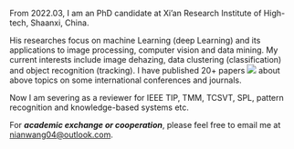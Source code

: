 From 2022.03, I am an PhD candidate at Xi’an Research Institute of High-tech, Shaanxi, China.

His researches focus on machine Learning (deep Learning) and its applications to image processing, computer vision and data mining. My current interests include image dehazing, data clustering (classification) and object recognition (tracking). I have published 20+ papers <a href='https://scholar.google.com/citations?user=i2Ots7kAAAAJ'><img src="https://img.shields.io/endpoint?logo=Google%20Scholar&url=https%3A%2F%2Fcdn.jsdelivr.net%2Fgh%2FNianWang-HJJGCDX%2FNianWang-HJJGCDX.github.io@google-scholar-stats%2Fgs_data_shieldsio.json&labelColor=f6f6f6&color=9cf&style=flat&label=citations"></a> about above topics on some international conferences and journals.

Now I am severing as a reviewer for IEEE TIP, TMM, TCSVT, SPL, pattern recognition and knowledge-based systems etc. 

For ***academic exchange or cooperation***, please feel free to email me at [nianwang04@outlook.com](mailto:nianwang04@outlook.com). 
